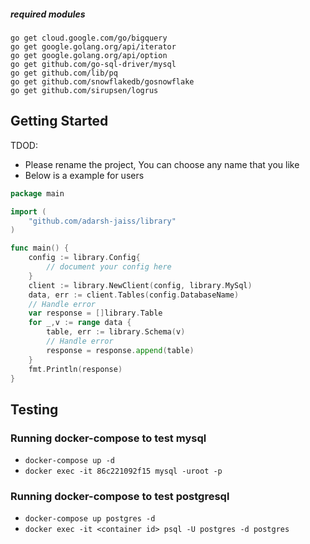 ##### required modules 

```
go get cloud.google.com/go/bigquery
go get google.golang.org/api/iterator
go get google.golang.org/api/option
go get github.com/go-sql-driver/mysql
go get github.com/lib/pq
go get github.com/snowflakedb/gosnowflake
go get github.com/sirupsen/logrus
```


## Getting Started 

TDOD: 
- Please rename the project, You can choose any name that you like
- Below is a example for users 

```go
package main 

import (
    "github.com/adarsh-jaiss/library"
)

func main() {
    config := library.Config{
        // document your config here 
    }
    client := library.NewClient(config, library.MySql)
    data, err := client.Tables(config.DatabaseName)
    // Handle error 
    var response = []library.Table
    for _,v := range data {
        table, err := library.Schema(v)
        // Handle error
        response = response.append(table)
    }
    fmt.Println(response)
}
```

## Testing

### Running docker-compose to test mysql

- `docker-compose up -d`
- `docker exec -it 86c221092f15 mysql -uroot -p`

### Running docker-compose to test postgresql

- `docker-compose up postgres -d`
- `docker exec -it <container id> psql -U postgres -d postgres`